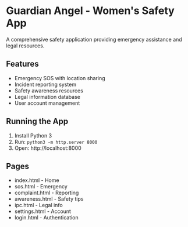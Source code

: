# Guardian Angel - Women's Safety App

A comprehensive safety application providing emergency assistance and legal resources.

## Features
- Emergency SOS with location sharing
- Incident reporting system
- Safety awareness resources
- Legal information database
- User account management

## Running the App
1. Install Python 3
2. Run: `python3 -m http.server 8000`
3. Open: http://localhost:8000

## Pages
- index.html - Home
- sos.html - Emergency
- complaint.html - Reporting
- awareness.html - Safety tips
- ipc.html - Legal info
- settings.html - Account
- login.html - Authentication